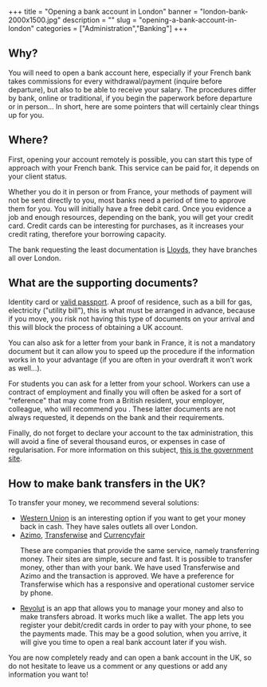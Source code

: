 ﻿+++
title = "Opening a bank account in London"
banner = "london-bank-2000x1500.jpg"
description = ""
slug = "opening-a-bank-account-in-london"
categories = ["Administration","Banking"]
+++



## Why?

You will need to open a bank account here, especially if your French bank takes commissions for every withdrawal/payment (inquire before departure), but also to be able to receive your salary. The procedures differ by bank, online or traditional, if you begin the paperwork before departure or in person... In short, here are some pointers that will certainly clear things up for you. 

## Where?

First, opening your account remotely is possible, you can start this type of approach with your French bank. This service can be paid for, it depends on your client status.

Whether you do it in person or from France, your methods of payment will not be sent directly to you, most banks need a period of time to approve them for you. You will initially have a free debit card. Once you evidence a job and enough resources, depending on the bank, you will get your credit card. Credit cards can be interesting for purchases, as it increases your credit rating, therefore your borrowing capacity.

The bank requesting the least documentation is <a href="https://www.lloydsbank.com/online-banking/home.asp">Lloyds</a>, they have branches all over London. 

## What are the supporting documents?

Identity card or <a href="/blog/passports-in-london">valid passport</a>. A proof of residence, such as a bill for gas, electricity ("utility bill"), this is what must be arranged in advance, because if you move, you risk not having this type of documents on your arrival and this will block the process of obtaining a UK account.

You can also ask for a letter from your bank in France, it is not a mandatory document but it can allow you to speed up the procedure if the information works in to your advantage (if you are often in your overdraft it won’t work as well...).

For students you can ask for a letter from your school. Workers can use a contract of employment and finally you will often be asked for a sort of “reference" that may come from a British resident, your employer, colleague, who will recommend you . These latter documents are not always requested, it depends on the bank and their requirements. 

Finally, do not forget to declare your account to the tax administration, this will avoid a fine of several thousand euros, or expenses in case of regularisation. For more information on this subject, <a href="https://www.impots.gouv.fr/portail/">this is the government site</a>. 

## How to make bank transfers in the UK?

To transfer your money, we recommend several solutions:
<ul>
<li><a href="https://www.westernunion.com/fr/fr/accueil.html">Western Union</a> is an interesting option if you want to get your money back in cash. They have sales outlets all over London.</li>
<li><a href="https://azimo.com/fr/">Azimo</a>, <a href="https://transferwise.com/">Transferwise</a> and <a href="https://www.currencyfair.com/?channel=RL6G71">Currencyfair</a>

These are companies that provide the same service, namely transferring money. Their sites are simple, secure and fast. It is possible to transfer money, other than with your bank. We have used Transferwise and Azimo and the transaction is approved. We have a preference for Transferwise which has a responsive and operational customer service by phone.</li>
<li><a href="https://revolut.com/">Revolut</a> is an app that allows you to manage your money and also to make transfers abroad. It works much like a wallet. The app lets you register your debit/credit cards in order to pay with your phone, to see the payments made. This may be a good solution, when you arrive, it will give you time to open a real bank account later if you wish. </li>
</ul>

You are now completely ready and can open a bank account in the UK, so do not hesitate to leave us a comment or any questions or add any information you want to! 
